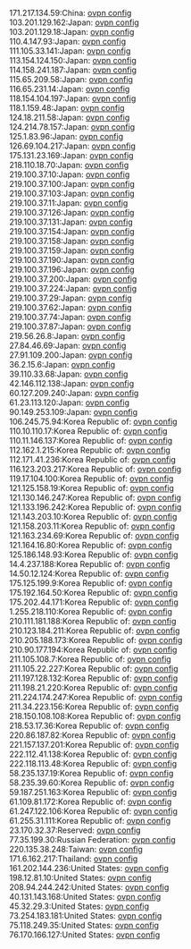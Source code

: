 171.217.134.59:China: [ovpn config](vpn/171_217_134_59.ovpn)  
103.201.129.162:Japan: [ovpn config](vpn/103_201_129_162.ovpn)  
103.201.129.18:Japan: [ovpn config](vpn/103_201_129_18.ovpn)  
110.4.147.93:Japan: [ovpn config](vpn/110_4_147_93.ovpn)  
111.105.33.141:Japan: [ovpn config](vpn/111_105_33_141.ovpn)  
113.154.124.150:Japan: [ovpn config](vpn/113_154_124_150.ovpn)  
114.158.241.187:Japan: [ovpn config](vpn/114_158_241_187.ovpn)  
115.65.209.58:Japan: [ovpn config](vpn/115_65_209_58.ovpn)  
116.65.231.14:Japan: [ovpn config](vpn/116_65_231_14.ovpn)  
118.154.104.197:Japan: [ovpn config](vpn/118_154_104_197.ovpn)  
118.1.159.48:Japan: [ovpn config](vpn/118_1_159_48.ovpn)  
124.18.211.58:Japan: [ovpn config](vpn/124_18_211_58.ovpn)  
124.214.78.157:Japan: [ovpn config](vpn/124_214_78_157.ovpn)  
125.1.83.96:Japan: [ovpn config](vpn/125_1_83_96.ovpn)  
126.69.104.217:Japan: [ovpn config](vpn/126_69_104_217.ovpn)  
175.131.23.169:Japan: [ovpn config](vpn/175_131_23_169.ovpn)  
218.110.18.70:Japan: [ovpn config](vpn/218_110_18_70.ovpn)  
219.100.37.10:Japan: [ovpn config](vpn/219_100_37_10.ovpn)  
219.100.37.100:Japan: [ovpn config](vpn/219_100_37_100.ovpn)  
219.100.37.103:Japan: [ovpn config](vpn/219_100_37_103.ovpn)  
219.100.37.11:Japan: [ovpn config](vpn/219_100_37_11.ovpn)  
219.100.37.126:Japan: [ovpn config](vpn/219_100_37_126.ovpn)  
219.100.37.131:Japan: [ovpn config](vpn/219_100_37_131.ovpn)  
219.100.37.154:Japan: [ovpn config](vpn/219_100_37_154.ovpn)  
219.100.37.158:Japan: [ovpn config](vpn/219_100_37_158.ovpn)  
219.100.37.159:Japan: [ovpn config](vpn/219_100_37_159.ovpn)  
219.100.37.190:Japan: [ovpn config](vpn/219_100_37_190.ovpn)  
219.100.37.196:Japan: [ovpn config](vpn/219_100_37_196.ovpn)  
219.100.37.200:Japan: [ovpn config](vpn/219_100_37_200.ovpn)  
219.100.37.224:Japan: [ovpn config](vpn/219_100_37_224.ovpn)  
219.100.37.29:Japan: [ovpn config](vpn/219_100_37_29.ovpn)  
219.100.37.62:Japan: [ovpn config](vpn/219_100_37_62.ovpn)  
219.100.37.74:Japan: [ovpn config](vpn/219_100_37_74.ovpn)  
219.100.37.87:Japan: [ovpn config](vpn/219_100_37_87.ovpn)  
219.56.26.8:Japan: [ovpn config](vpn/219_56_26_8.ovpn)  
27.84.46.69:Japan: [ovpn config](vpn/27_84_46_69.ovpn)  
27.91.109.200:Japan: [ovpn config](vpn/27_91_109_200.ovpn)  
36.2.15.6:Japan: [ovpn config](vpn/36_2_15_6.ovpn)  
39.110.33.68:Japan: [ovpn config](vpn/39_110_33_68.ovpn)  
42.146.112.138:Japan: [ovpn config](vpn/42_146_112_138.ovpn)  
60.127.209.240:Japan: [ovpn config](vpn/60_127_209_240.ovpn)  
61.23.113.120:Japan: [ovpn config](vpn/61_23_113_120.ovpn)  
90.149.253.109:Japan: [ovpn config](vpn/90_149_253_109.ovpn)  
106.245.75.94:Korea Republic of: [ovpn config](vpn/106_245_75_94.ovpn)  
110.10.110.17:Korea Republic of: [ovpn config](vpn/110_10_110_17.ovpn)  
110.11.146.137:Korea Republic of: [ovpn config](vpn/110_11_146_137.ovpn)  
112.162.1.215:Korea Republic of: [ovpn config](vpn/112_162_1_215.ovpn)  
112.171.41.236:Korea Republic of: [ovpn config](vpn/112_171_41_236.ovpn)  
116.123.203.217:Korea Republic of: [ovpn config](vpn/116_123_203_217.ovpn)  
119.17.104.100:Korea Republic of: [ovpn config](vpn/119_17_104_100.ovpn)  
121.125.158.19:Korea Republic of: [ovpn config](vpn/121_125_158_19.ovpn)  
121.130.146.247:Korea Republic of: [ovpn config](vpn/121_130_146_247.ovpn)  
121.133.196.242:Korea Republic of: [ovpn config](vpn/121_133_196_242.ovpn)  
121.143.203.10:Korea Republic of: [ovpn config](vpn/121_143_203_10.ovpn)  
121.158.203.11:Korea Republic of: [ovpn config](vpn/121_158_203_11.ovpn)  
121.163.234.69:Korea Republic of: [ovpn config](vpn/121_163_234_69.ovpn)  
121.164.16.80:Korea Republic of: [ovpn config](vpn/121_164_16_80.ovpn)  
125.186.148.93:Korea Republic of: [ovpn config](vpn/125_186_148_93.ovpn)  
14.4.237.188:Korea Republic of: [ovpn config](vpn/14_4_237_188.ovpn)  
14.50.12.124:Korea Republic of: [ovpn config](vpn/14_50_12_124.ovpn)  
175.125.199.9:Korea Republic of: [ovpn config](vpn/175_125_199_9.ovpn)  
175.192.164.50:Korea Republic of: [ovpn config](vpn/175_192_164_50.ovpn)  
175.202.44.171:Korea Republic of: [ovpn config](vpn/175_202_44_171.ovpn)  
1.255.218.110:Korea Republic of: [ovpn config](vpn/1_255_218_110.ovpn)  
210.111.181.188:Korea Republic of: [ovpn config](vpn/210_111_181_188.ovpn)  
210.123.184.211:Korea Republic of: [ovpn config](vpn/210_123_184_211.ovpn)  
210.205.188.173:Korea Republic of: [ovpn config](vpn/210_205_188_173.ovpn)  
210.90.177.194:Korea Republic of: [ovpn config](vpn/210_90_177_194.ovpn)  
211.105.108.7:Korea Republic of: [ovpn config](vpn/211_105_108_7.ovpn)  
211.105.22.227:Korea Republic of: [ovpn config](vpn/211_105_22_227.ovpn)  
211.197.128.132:Korea Republic of: [ovpn config](vpn/211_197_128_132.ovpn)  
211.198.21.220:Korea Republic of: [ovpn config](vpn/211_198_21_220.ovpn)  
211.224.174.247:Korea Republic of: [ovpn config](vpn/211_224_174_247.ovpn)  
211.34.223.156:Korea Republic of: [ovpn config](vpn/211_34_223_156.ovpn)  
218.150.108.108:Korea Republic of: [ovpn config](vpn/218_150_108_108.ovpn)  
218.53.17.36:Korea Republic of: [ovpn config](vpn/218_53_17_36.ovpn)  
220.86.187.82:Korea Republic of: [ovpn config](vpn/220_86_187_82.ovpn)  
221.157.137.201:Korea Republic of: [ovpn config](vpn/221_157_137_201.ovpn)  
222.112.41.138:Korea Republic of: [ovpn config](vpn/222_112_41_138.ovpn)  
222.118.113.48:Korea Republic of: [ovpn config](vpn/222_118_113_48.ovpn)  
58.235.137.19:Korea Republic of: [ovpn config](vpn/58_235_137_19.ovpn)  
58.235.39.60:Korea Republic of: [ovpn config](vpn/58_235_39_60.ovpn)  
59.187.251.163:Korea Republic of: [ovpn config](vpn/59_187_251_163.ovpn)  
61.109.81.172:Korea Republic of: [ovpn config](vpn/61_109_81_172.ovpn)  
61.247.122.106:Korea Republic of: [ovpn config](vpn/61_247_122_106.ovpn)  
61.255.31.111:Korea Republic of: [ovpn config](vpn/61_255_31_111.ovpn)  
23.170.32.37:Reserved: [ovpn config](vpn/23_170_32_37.ovpn)  
77.35.199.30:Russian Federation: [ovpn config](vpn/77_35_199_30.ovpn)  
220.135.38.248:Taiwan: [ovpn config](vpn/220_135_38_248.ovpn)  
171.6.162.217:Thailand: [ovpn config](vpn/171_6_162_217.ovpn)  
161.202.144.236:United States: [ovpn config](vpn/161_202_144_236.ovpn)  
198.12.81.10:United States: [ovpn config](vpn/198_12_81_10.ovpn)  
208.94.244.242:United States: [ovpn config](vpn/208_94_244_242.ovpn)  
40.131.143.168:United States: [ovpn config](vpn/40_131_143_168.ovpn)  
45.32.29.3:United States: [ovpn config](vpn/45_32_29_3.ovpn)  
73.254.183.181:United States: [ovpn config](vpn/73_254_183_181.ovpn)  
75.118.249.35:United States: [ovpn config](vpn/75_118_249_35.ovpn)  
76.170.166.127:United States: [ovpn config](vpn/76_170_166_127.ovpn)  
